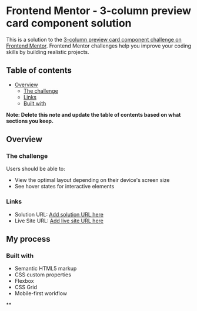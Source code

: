 # Frontend Mentor - 3-column preview card component solution

This is a solution to the [3-column preview card component challenge on Frontend Mentor](https://www.frontendmentor.io/challenges/3column-preview-card-component-pH92eAR2-). Frontend Mentor challenges help you improve your coding skills by building realistic projects. 

## Table of contents

- [Overview](#overview)
  - [The challenge](#the-challenge)
  - [Links](#links)
  - [Built with](#built-with)


**Note: Delete this note and update the table of contents based on what sections you keep.**

## Overview

### The challenge

Users should be able to:

- View the optimal layout depending on their device's screen size
- See hover states for interactive elements


### Links

- Solution URL: [Add solution URL here](https://github.com/Devil5614737/FrontendMentorAssigment3coloumnPrveviewCard)
- Live Site URL: [Add live site URL here](https://golden-malasada-71f3e2.netlify.app/)

## My process

### Built with

- Semantic HTML5 markup
- CSS custom properties
- Flexbox
- CSS Grid
- Mobile-first workflow


**